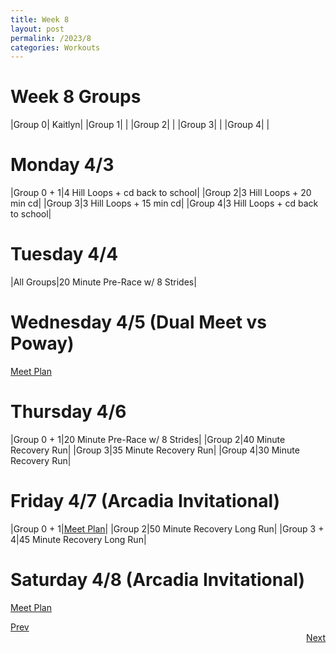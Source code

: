 ```yaml
---
title: Week 8
layout: post
permalink: /2023/8
categories: Workouts
---
```



# Week 8 Groups

|Group 0| Kaitlyn|
|Group 1| |
|Group 2| |
|Group 3| |
|Group 4| |

# Monday 4/3 

|Group 0 + 1|4 Hill Loops + cd back to school|
|Group 2|3 Hill Loops + 20 min cd|
|Group 3|3 Hill Loops + 15 min cd|
|Group 4|3 Hill Loops + cd back to school|

# Tuesday 4/4

|All Groups|20 Minute Pre-Race w/ 8 Strides|

# Wednesday 4/5 (Dual Meet vs Poway)

[Meet Plan]({{site.baseurl}}/2023/PO)

# Thursday 4/6

|Group 0 + 1|20 Minute Pre-Race w/ 8 Strides|
|Group 2|40 Minute Recovery Run|
|Group 3|35 Minute Recovery Run|
|Group 4|30 Minute Recovery Run|

# Friday 4/7 (Arcadia Invitational)

|Group 0 + 1|[Meet Plan]({{site.baseurl}}/2023/AI)|
|Group 2|50 Minute Recovery Long Run|
|Group 3 + 4|45 Minute Recovery Long Run|

# Saturday 4/8 (Arcadia Invitational)

[Meet Plan]({{site.baseurl}}/2023/AI)

<div style="text-align: left"> <a href="{{site.baseurl}}/2023/7">Prev</a></div> 
<div style="text-align: right"> <a href="{{site.baseurl}}/2023/9">Next</a></div>